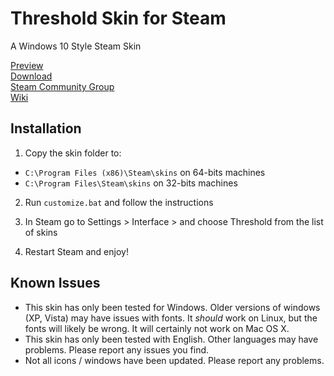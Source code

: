 # Threshold Skin for Steam

A Windows 10 Style Steam Skin

[Preview](http://imgur.com/a/AXvwF)  
[Download](http://github.com/Edgarware/Threshold-Skin/releases)  
[Steam Community Group](http://steamcommunity.com/groups/thresholdskin)  
[Wiki](http://github.com/Edgarware/Threshold-Skin/wiki)

## Installation

1. Copy the skin folder to:

 - `C:\Program Files (x86)\Steam\skins` on 64-bits machines
 - `C:\Program Files\Steam\skins` on 32-bits machines

2. Run `customize.bat` and follow the instructions

3. In Steam go to Settings > Interface > and choose Threshold from the list of skins

4. Restart Steam and enjoy!

## Known Issues

* This skin has only been tested for Windows. Older versions of windows (XP, Vista) may have issues with fonts. It *should* work on Linux, but the fonts will likely be wrong. It will certainly not work on Mac OS X.
* This skin has only been tested with English. Other languages may have problems. Please report any issues you find.
* Not all icons / windows have been updated. Please report any problems.
